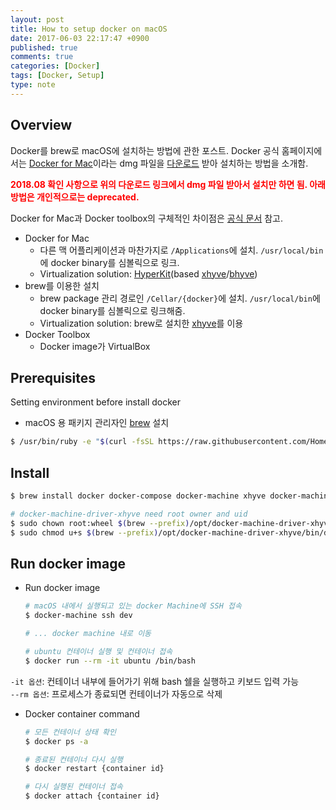 ```yaml
---
layout: post
title: How to setup docker on macOS
date: 2017-06-03 22:17:47 +0900 
published: true
comments: true
categories: [Docker]
tags: [Docker, Setup]
type: note
---
```


## Overview
Docker를 brew로 macOS에 설치하는 방법에 관한 포스트.
Docker 공식 홈페이지에서는 [Docker for Mac](https://www.docker.com/docker-mac)이라는 dmg 파일을 
[다운로드](https://store.docker.com/editions/community/docker-ce-desktop-mac) 받아 설치하는 방법을 소개함.

<span style="color:red">**2018.08 확인 사항으로 위의 다운로드 링크에서 dmg 파일 받아서 설치만 하면 됨. 아래 방법은 개인적으로는 deprecated.**</span>

Docker for Mac과 Docker toolbox의 구체적인 차이점은 [공식 문서](https://docs.docker.com/docker-for-mac/docker-toolbox/) 참고.

- Docker for Mac
    + 다른 맥 어플리케이션과 마찬가지로 `/Applications`에 설치. `/usr/local/bin`에 docker binary를 심볼릭으로 링크.
    + Virtualization solution: [HyperKit](https://github.com/moby/hyperkit)(based [xhyve](https://github.com/mist64/xhyve)/[bhyve](http://bhyve.org/))
- brew를 이용한 설치
    + brew package 관리 경로인 `/Cellar/{docker}`에 설치. `/usr/local/bin`에 docker binary를 심볼릭으로 링크해줌.
    + Virtualization solution: brew로 설치한 [xhyve](https://github.com/mist64/xhyve)를 이용 
- Docker Toolbox 
    + Docker image가 VirtualBox


## Prerequisites
Setting environment before install docker
- macOS 용 패키지 관리자인 [brew](https://brew.sh/index_ko.html) 설치
```sh
$ /usr/bin/ruby -e "$(curl -fsSL https://raw.githubusercontent.com/Homebrew/install/master/install)"
```

## Install
```sh
$ brew install docker docker-compose docker-machine xhyve docker-machine-driver-xhyve

# docker-machine-driver-xhyve need root owner and uid
$ sudo chown root:wheel $(brew --prefix)/opt/docker-machine-driver-xhyve/bin/docker-machine-driver-xhyve
$ sudo chmod u+s $(brew --prefix)/opt/docker-machine-driver-xhyve/bin/docker-machine-driver-xhyve
```

## Run docker image
- Run docker image
    ```sh
    # macOS 내에서 실행되고 있는 docker Machine에 SSH 접속
    $ docker-machine ssh dev
    
    # ... docker machine 내로 이동
    
    # ubuntu 컨테이너 실행 및 컨테이너 접속
    $ docker run --rm -it ubuntu /bin/bash
    ```
`-it 옵션`: 컨테이너 내부에 들어가기 위해 bash 쉘을 실행하고 키보드 입력 가능 <br />
`--rm 옵션`: 프로세스가 종료되면 컨테이너가 자동으로 삭제

- Docker container command
    ```sh
    # 모든 컨테이너 상태 확인
    $ docker ps -a
    
    # 종료된 컨테이너 다시 실행
    $ docker restart {container id}
    
    # 다시 실행된 컨테이너 접속
    $ docker attach {container id}
    ``` 

